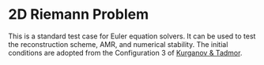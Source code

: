 # 2D Riemann Problem

This is a standard test case for Euler equation solvers. It can be used to test the reconstruction scheme, AMR, and numerical stability. The initial conditions are adopted from the Configuration 3 of [Kurganov & Tadmor](https://math.sustech.edu.cn/uploads/20191119/7ec5484d12ceae1b7347c690b4ce2b73.pdf).